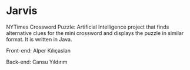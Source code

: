 # Jarvis
 
NYTimes Crossword Puzzle: Artificial Intelligence project that finds alternative clues for the mini crossword and displays the puzzle in similar format. It is written in Java.

Front-end: Alper Kılıçaslan 

Back-end: Cansu Yıldırım
